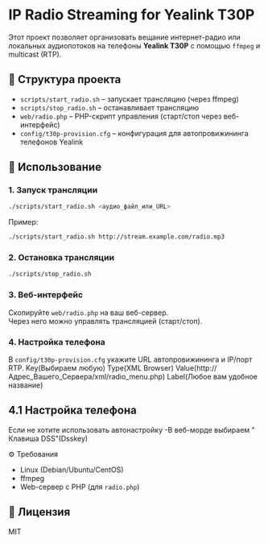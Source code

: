 # IP Radio Streaming for Yealink T30P

Этот проект позволяет организовать вещание интернет-радио или локальных аудиопотоков 
на телефоны **Yealink T30P** с помощью `ffmpeg` и multicast (RTP).

## 📂 Структура проекта
- `scripts/start_radio.sh` – запускает трансляцию (через ffmpeg)
- `scripts/stop_radio.sh` – останавливает трансляцию
- `web/radio.php` – PHP-скрипт управления (старт/стоп через веб-интерфейс)
- `config/t30p-provision.cfg` – конфигурация для автопровижининга телефонов Yealink

## 🚀 Использование
### 1. Запуск трансляции
```bash
./scripts/start_radio.sh <аудио_файл_или_URL>
```

Пример:
```bash
./scripts/start_radio.sh http://stream.example.com/radio.mp3
```

### 2. Остановка трансляции
```bash
./scripts/stop_radio.sh
```

### 3. Веб-интерфейс
Скопируйте `web/radio.php` на ваш веб-сервер.  
Через него можно управлять трансляцией (старт/стоп).

### 4. Настройка телефона
В `config/t30p-provision.cfg` укажите URL автопровижининга и IP/порт RTP.
Key(Выбираем любую) Type(XML Browser) Value(http://Адрес_Вашего_Сервера/xml/radio_menu.php) Label(Любое вам удобное название)
## 4.1 Настройка телефона
Если не хотите использовать автонастройку
-В веб-морде выбираем " Клавиша DSS"(Dsskey)


⚙️ Требования
- Linux (Debian/Ubuntu/CentOS)
- ffmpeg
- Web-сервер с PHP (для `radio.php`)

## 📜 Лицензия
MIT
